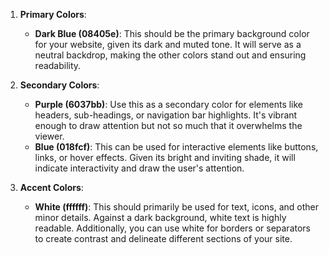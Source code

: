 1. **Primary Colors**:
   - **Dark Blue (08405e)**: This should be the primary background color for your website, given its dark and muted tone. It will serve as a neutral backdrop, making the other colors stand out and ensuring readability.

2. **Secondary Colors**:
   - **Purple (6037bb)**: Use this as a secondary color for elements like headers, sub-headings, or navigation bar highlights. It's vibrant enough to draw attention but not so much that it overwhelms the viewer.
   - **Blue (018fcf)**: This can be used for interactive elements like buttons, links, or hover effects. Given its bright and inviting shade, it will indicate interactivity and draw the user's attention.

3. **Accent Colors**:
   - **White (ffffff)**: This should primarily be used for text, icons, and other minor details. Against a dark background, white text is highly readable. Additionally, you can use white for borders or separators to create contrast and delineate different sections of your site.